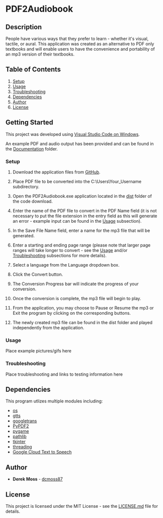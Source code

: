 # PDF2Audiobook

## Description

People have various ways that they prefer to learn - whether it's visual, tactile, or aural. This application was created as an alternative to PDF only textbooks and will enable users to have the convenience and portability of an mp3 version of their textbooks.

## Table of Contents

1. [Setup](https://github.com/dcmoss87/PDF2Audiobook#setup)
2. [Usage](https://github.com/dcmoss87/PDF2Audiobook#usage)
3. [Troubleshooting](https://github.com/dcmoss87/PDF2Audiobook#troubleshooting)
4. [Dependencies](https://github.com/dcmoss87/PDF2Audiobook#dependencies)
5. [Author](https://github.com/dcmoss87/PDF2Audiobook#author)
6. [License](https://github.com/dcmoss87/PDF2Audiobook#license)

## Getting Started

This project was developed using [Visual Studio Code on Windows](https://code.visualstudio.com/docs/setup/windows).

An example PDF and audio output has been provided and can be found in the [Documentation](https://github.com/dcmoss87/PDF2Audiobook/tree/main/Documentation) folder.

### Setup

  1. Download the application files from [GitHub](https://github.com/dcmoss87/PDF2Audiobook).

  2. Place PDF file to be converted into the C:\Users\Your_Username subdirectory.

  3. Open the PDF2Audiobook.exe application located in the [dist](https://github.com/dcmoss87/PDF2Audiobook/tree/main/Application%20Files/PDF2Audiobook%20Application/dist) folder of the code download.

  4. Enter the name of the PDF file to convert in the PDF Name field (it is not necessary to put the file extension in the entry field as this will generate an error - example input can be found in the [Usage](https://github.com/dcmoss87/PDF2Audiobook#usage) subsection).

  5. In the Save File Name field, enter a name for the mp3 file that will be generated.

  6. Enter a starting and ending page range (please note that larger page ranges will take longer to convert - see the [Usage](https://github.com/dcmoss87/PDF2Audiobook#usage) and/or [Troubleshooting](https://github.com/dcmoss87/PDF2Audiobook#troubleshooting) subsections for more details).

  7. Select a language from the Language dropdown box.

  8. Click the Convert button.

  9. The Conversion Progress bar will indicate the progress of your conversion.

  10. Once the conversion is complete, the mp3 file will begin to play.

  11. From the application, you may choose to Pause or Resume the mp3 or Exit the program by clicking on the corresponding buttons.

  12. The newly created mp3 file can be found in the dist folder and played independently from the application.
 
### Usage

Place example pictures/gifs here

### Troubleshooting

Place troubleshooting and links to testing information here

## Dependencies

This program utlizes multiple modules including:
- [os](https://docs.python.org/3/library/os.html)
- [gtts](https://pypi.org/project/gTTS/)
- [googletrans](https://pypi.org/project/googletrans/)
- [PyPDF2](https://pypi.org/project/PyPDF2/)
- [pygame](https://pypi.org/project/pygame/)
- [pathlib](https://docs.python.org/3/library/pathlib.html)
- [tkinter](https://docs.python.org/3/library/tkinter.html)
- [threading](https://docs.python.org/3/library/threading.html)
- [Google Cloud Text to Speech](https://cloud.google.com/text-to-speech)

## Author

* **Derek Moss** - [dcmoss87](https://github.com/dcmoss87)

## License

This project is licensed under the MIT License - see the [LICENSE.md](https://github.com/dcmoss87/PDF2Audiobook/blob/main/License/LICENSE) file for details.

